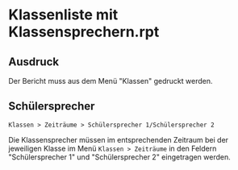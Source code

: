 # Klassenliste mit Klassensprechern.rpt

## Ausdruck

Der Bericht muss aus dem Menü "Klassen" gedruckt werden.

## Schülersprecher 

`Klassen > Zeiträume > Schülersprecher 1/Schülersprecher 2`

Die Klassensprecher müssen im entsprechenden Zeitraum bei der jeweiligen Klasse im Menü `Klassen > Zeiträume` in den Feldern "Schülersprecher 1" und "Schülersprecher 2" eingetragen werden.